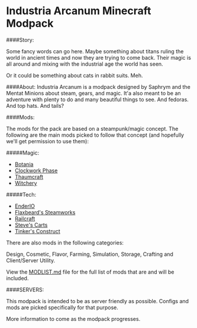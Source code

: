 Industria Arcanum Minecraft Modpack
=============

####Story:

Some fancy words can go here. Maybe something about titans ruling the world in ancient times and now they are trying to come back. Their magic is all around and mixing with the industrial age the world has seen.

Or it could be something about cats in rabbit suits. Meh.

####About:
Industria Arcanum is a modpack designed by Saphrym and the Mentat Minions about steam, gears, and magic. It'a also meant to be an adventure with plenty to do and many beautiful things to see. And fedoras. And top hats. And tails?

####Mods:

The mods for the pack are based on a steampunk/magic concept. The following are the main mods picked to follow that concept (and hopefully we'll get permission to use them):

#####Magic:
* [Botania](http://vazkii.us/mod/Botania/)
* [Clockwork Phase](http://www.minecraftforum.net/forums/mapping-and-modding/minecraft-mods/2288839-clockwork-phase-1-7-10_1-0-time-magic-all-wrapped)
* [Thaumcraft](http://www.minecraftforum.net/forums/mapping-and-modding/minecraft-mods/1292130-thaumcraft-4-2-1-4-updated-2014-10-10)
* [Witchery](http://www.minecraftforum.net/forums/mapping-and-modding/minecraft-mods/wip-mods/1445248-witchery-0-20-6)

#####Tech:
* [EnderIO](http://enderio.com/)
* [Flaxbeard's Steamworks](http://minecraft.curseforge.com/mc-mods/224867-flaxbeards-steam-power)
* [Railcraft](http://www.curse.com/mc-mods/minecraft/railcraft)
* [Steve's Carts](http://stevescarts.wikia.com/wiki/Steve's_Carts_Wiki)
* [Tinker's Construct](http://www.minecraftforum.net/forums/mapping-and-modding/minecraft-mods/2218638-tinkers-construct)

There are also mods in the following categories:

Design, Cosmetic, Flavor, Farming, Simulation, Storage, Crafting and Client/Server Utility.

View the [MODLIST.md](https://github.com/MentatMinions/IndustriaArcanum/blob/master/IndustriaArcanumModpack/MODLIST.md) file for the full list of mods that are and will be included.

####SERVERS:

This modpack is intended to be as server friendly as possible. Configs and mods are picked specifically for that purpose.

More information to come as the modpack progresses.
